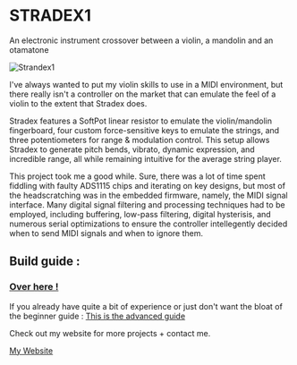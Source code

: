 STRADEX1
==============
An electronic instrument crossover between a violin, a mandolin and an otamatone

![Strandex1](/Docs/Pictures/StradexFrontPage.png)

I've always wanted to put my violin skills to use in a MIDI environment, but there really isn't a controller on the market that can emulate the feel of a violin to the extent that Stradex does. 

Stradex features a SoftPot linear resistor to emulate the violin/mandolin fingerboard, four custom force-sensitive keys to emulate the strings, and three potentiometers for range & modulation control. This setup allows Stradex to generate pitch bends, vibrato, dynamic expression, and incredible range, all while remaining intuitive for the average string player. 

This project took me a good while. Sure, there was a lot of time spent fiddling with faulty ADS1115 chips and iterating on key designs, but most of the headscratching was in the embedded firmware, namely, the MIDI signal interface. Many digital signal filtering and processing techniques had to be employed, including buffering, low-pass filtering, digital hysterisis, and numerous serial optimizations to ensure the controller intellegently decided when to send MIDI signals and when to ignore them. 

## Build guide : 

### [**Over here !**](Docs/BuildGuide.md)

If you already have quite a bit of experience or
just don't want the bloat of the beginner guide : [This is the advanced guide](Docs/AdvancedBuildGuide.md)

Check out my website for more projects + contact me.

[My Website](https://bradylin.com/)
